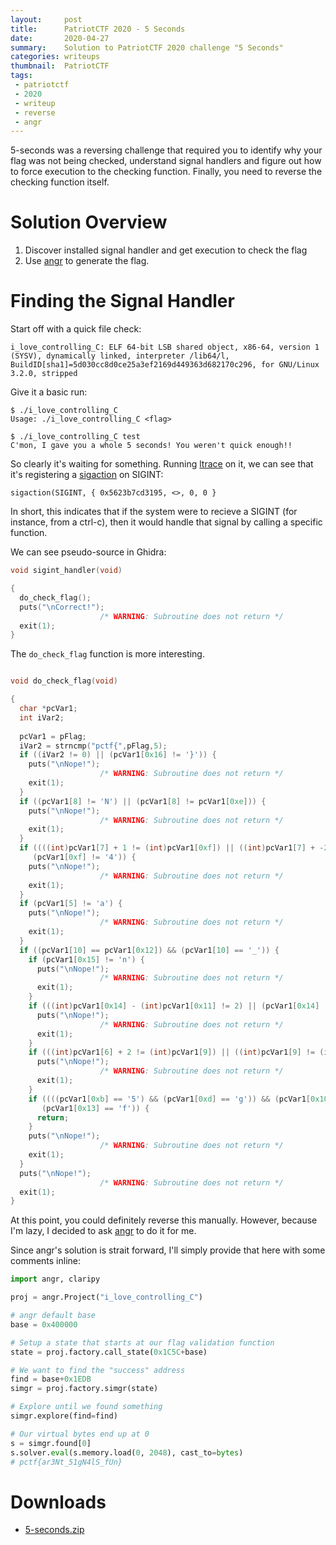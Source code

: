 ```yaml
---
layout:     post
title:      PatriotCTF 2020 - 5 Seconds
date:       2020-04-27
summary:    Solution to PatriotCTF 2020 challenge "5 Seconds"
categories: writeups
thumbnail:  PatriotCTF
tags:
 - patriotctf
 - 2020
 - writeup
 - reverse
 - angr
---
```


5-seconds was a reversing challenge that required you to identify why your flag
was not being checked, understand signal handlers and figure out how to force
execution to the checking function. Finally, you need to reverse the checking
function itself.

# Solution Overview

1. Discover installed signal handler and get execution to check the flag
1. Use [angr][1] to generate the flag.

# Finding the Signal Handler

Start off with a quick file check:

```raw
i_love_controlling_C: ELF 64-bit LSB shared object, x86-64, version 1 (SYSV), dynamically linked, interpreter /lib64/l, BuildID[sha1]=5d030cc8d0ce25a3ef2169d449363d682170c296, for GNU/Linux 3.2.0, stripped
```

Give it a basic run:

```raw
$ ./i_love_controlling_C 
Usage: ./i_love_controlling_C <flag>

$ ./i_love_controlling_C test
C'mon, I gave you a whole 5 seconds! You weren't quick enough!!
```

So clearly it's waiting for something. Running [ltrace][2] on it, we can see
that it's registering a [sigaction][3] on SIGINT:

```raw
sigaction(SIGINT, { 0x5623b7cd3195, <>, 0, 0 }
```

In short, this indicates that if the system were to recieve a SIGINT (for
instance, from a ctrl-c), then it would handle that signal by calling a
specific function.

We can see pseudo-source in Ghidra:

```c
void sigint_handler(void)

{
  do_check_flag();
  puts("\nCorrect!");
                    /* WARNING: Subroutine does not return */
  exit(1);
}
```

The `do_check_flag` function is more interesting.

```c

void do_check_flag(void)

{
  char *pcVar1;
  int iVar2;
  
  pcVar1 = pFlag;
  iVar2 = strncmp("pctf{",pFlag,5);
  if ((iVar2 != 0) || (pcVar1[0x16] != '}')) {
    puts("\nNope!");
                    /* WARNING: Subroutine does not return */
    exit(1);
  }
  if ((pcVar1[8] != 'N') || (pcVar1[8] != pcVar1[0xe])) {
    puts("\nNope!");
                    /* WARNING: Subroutine does not return */
    exit(1);
  }
  if ((((int)pcVar1[7] + 1 != (int)pcVar1[0xf]) || ((int)pcVar1[7] + -2 != (int)pcVar1[0xc])) ||
     (pcVar1[0xf] != '4')) {
    puts("\nNope!");
                    /* WARNING: Subroutine does not return */
    exit(1);
  }
  if (pcVar1[5] != 'a') {
    puts("\nNope!");
                    /* WARNING: Subroutine does not return */
    exit(1);
  }
  if ((pcVar1[10] == pcVar1[0x12]) && (pcVar1[10] == '_')) {
    if (pcVar1[0x15] != 'n') {
      puts("\nNope!");
                    /* WARNING: Subroutine does not return */
      exit(1);
    }
    if (((int)pcVar1[0x14] - (int)pcVar1[0x11] != 2) || (pcVar1[0x14] != 'U')) {
      puts("\nNope!");
                    /* WARNING: Subroutine does not return */
      exit(1);
    }
    if (((int)pcVar1[6] + 2 != (int)pcVar1[9]) || ((int)pcVar1[9] != (int)pcVar1[0x12] + 0x15)) {
      puts("\nNope!");
                    /* WARNING: Subroutine does not return */
      exit(1);
    }
    if ((((pcVar1[0xb] == '5') && (pcVar1[0xd] == 'g')) && (pcVar1[0x10] == 'l')) &&
       (pcVar1[0x13] == 'f')) {
      return;
    }
    puts("\nNope!");
                    /* WARNING: Subroutine does not return */
    exit(1);
  }
  puts("\nNope!");
                    /* WARNING: Subroutine does not return */
  exit(1);
}
```

At this point, you could definitely reverse this manually. However, because I'm
lazy, I decided to ask [angr][1] to do it for me.

Since angr's solution is strait forward, I'll simply provide that here with
some comments inline:

```python
import angr, claripy

proj = angr.Project("i_love_controlling_C")

# angr default base
base = 0x400000

# Setup a state that starts at our flag validation function
state = proj.factory.call_state(0x1C5C+base)

# We want to find the "success" address
find = base+0x1EDB
simgr = proj.factory.simgr(state)

# Explore until we found something
simgr.explore(find=find) 

# Our virtual bytes end up at 0
s = simgr.found[0]
s.solver.eval(s.memory.load(0, 2048), cast_to=bytes)
# pctf{ar3Nt_51gN4lS_fUn}
```

# Downloads
- [5-seconds.zip](https://github.com/NoTeamName/CTF2020/raw/master/PatriotCTF/rev/5-seconds/5-seconds.zip)

[1]: https://angr.io/
[2]: http://man7.org/linux/man-pages/man1/ltrace.1.html
[3]: http://man7.org/linux/man-pages/man2/sigaction.2.html
